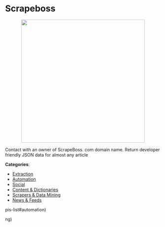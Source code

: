 # Scrapeboss
<p align="center">
    <img width="400" src="https://raw.githubusercontent.com/apis-list/apis-list/apis/scrapeboss/logo_256x256.png" />
</p>

Contact with an owner of ScrapeBoss. com domain name. Return developer friendly JSON data for almost any article



**Categories**:
- [Extraction](https://github.com/apis-list/apis-list#extraction)
- [Automation](https://github.com/apis-list/apis-list#automation)
- [Social](https://github.com/apis-list/apis-list#social)
- [Content & Dictionaries](https://github.com/apis-list/apis-list#content-and-dictionaries)
- [Scrapers & Data Mining](https://github.com/apis-list/apis-list#scrapers-and-data-mining)
- [News & Feeds](https://github.com/apis-list/apis-list#news-and-feeds)



pis-list#automation)



ng)



